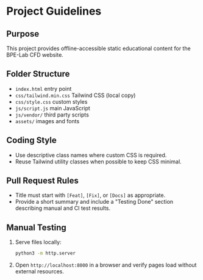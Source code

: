 # Project Guidelines

## Purpose
This project provides offline-accessible static educational content for the BPE-Lab CFD website.

## Folder Structure
- `index.html` entry point
- `css/tailwind.min.css` Tailwind CSS (local copy)
- `css/style.css` custom styles
- `js/script.js` main JavaScript
- `js/vendor/` third party scripts
- `assets/` images and fonts

## Coding Style
- Use descriptive class names where custom CSS is required.
- Reuse Tailwind utility classes when possible to keep CSS minimal.

## Pull Request Rules
- Title must start with `[Feat]`, `[Fix]`, or `[Docs]` as appropriate.
- Provide a short summary and include a "Testing Done" section describing manual and CI test results.

## Manual Testing
1. Serve files locally:
   ```bash
   python3 -m http.server
   ```
2. Open `http://localhost:8000` in a browser and verify pages load without external resources.
